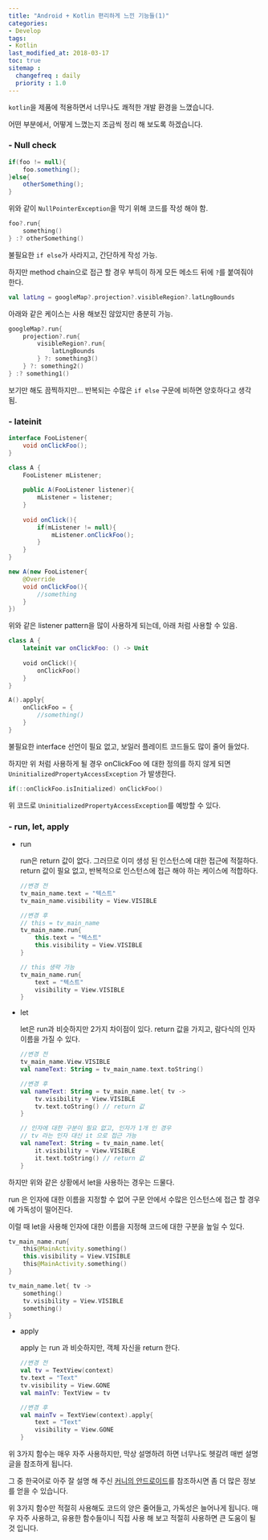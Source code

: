 ```yaml
---
title: "Android + Kotlin 편리하게 느낀 기능들(1)"
categories: 
- Develop
tags:
- Kotlin
last_modified_at: 2018-03-17
toc: true
sitemap :
  changefreq : daily
  priority : 1.0
---
```


`kotlin`을 제품에 적용하면서 너무나도 쾌적한 개발 환경을 느꼈습니다.  

어떤 부분에서, 어떻게 느꼈는지 조금씩 정리 해 보도록 하겠습니다.  

### - Null check

```java
if(foo != null){
    foo.something();
}else{
    otherSomething();
}
```

위와 같이 `NullPointerException`을 막기 위해 코드를 작성 해야 함.

```kotlin
foo?.run{
    something()
} :? otherSomething()
```

불필요한 `if else`가 사라지고, 간단하게 작성 가능.  

하지만 method chain으로 접근 할 경우 부득이 하게 모든 메소드 뒤에 `?`를 붙여줘야 한다.

```kotlin
val latLng = googleMap?.projection?.visibleRegion?.latLngBounds
```

아래와 같은 케이스는 사용 해보진 않았지만 충분히 가능.

```kotlin
googleMap?.run{
    projection?.run{
        visibleRegion?.run{
            latLngBounds
        } ?: something3()
    } ?: something2()
} :? something1()
```

보기만 해도 끔찍하지만... 반복되는 수많은 `if else` 구문에 비하면 양호하다고 생각 됨.

### - lateinit 

```java
interface FooListener{
    void onClickFoo();
}

class A {
    FooListener mListener;
    
    public A(FooListener listener){
        mListener = listener;
    }
    
    void onClick(){
        if(mListener != null){
            mListener.onClickFoo();
        }
    }
}

new A(new FooListener{
    @Override
    void onClickFoo(){
        //something
    }
})
```

위와 같은 listener pattern을 많이 사용하게 되는데, 아래 처럼 사용할 수 있음.

```kotlin
class A {
    lateinit var onClickFoo: () -> Unit
    
    void onClick(){
        onClickFoo()
    }
}

A().apply{
    onClickFoo = {
        //something()
    }
}
```

불필요한 interface 선언이 필요 없고, 보일러 플레이트 코드들도 많이 줄어 들었다.  

하지만 위 처럼 사용하게 될 경우 onClickFoo 에 대한 정의를 하지 않게 되면 `UninitializedPropertyAccessException` 가 발생한다.  

```kotlin
if(::onClickFoo.isInitialized) onClickFoo()
```

위 코드로 `UninitializedPropertyAccessException`를 예방할 수 있다.  

### - run, let, apply

- run 

  run은 return 값이 없다. 그러므로 이미 생성 된 인스턴스에 대한 접근에 적절하다. return 값이 필요 없고, 반복적으로 인스턴스에 접근 해야 하는 케이스에 적합하다.

  ```kotlin
  //변경 전
  tv_main_name.text = "텍스트"
  tv_main_name.visibility = View.VISIBLE
  
  //변경 후
  // this = tv_main_name
  tv_main_name.run{
      this.text = "텍스트"
      this.visibility = View.VISIBLE
  }
  
  // this 생략 가능
  tv_main_name.run{
      text = "텍스트"
      visibility = View.VISIBLE
  }
  ```

- let

  let은 run과 비슷하지만 2가지 차이점이 있다. return  값을 가지고, 람다식의 인자 이름을 가질 수 있다.

  ```kotlin
  //변경 전
  tv_main_name.View.VISIBLE
  val nameText: String = tv_main_name.text.toString()
  
  //변경 후
  val nameText: String = tv_main_name.let{ tv ->
      tv.visibility = View.VISIBLE
      tv.text.toString() // return 값
  }
  
  // 인자에 대한 구분이 필요 없고, 인자가 1개 인 경우
  // tv 라는 인자 대신 it 으로 접근 가능
  val nameText: String = tv_main_name.let{
      it.visibility = View.VISIBLE
      it.text.toString() // return 값
  }
  ```

하지만 위와 같은 상황에서 let을 사용하는 경우는 드물다.  

run 은 인자에 대한 이름을 지정할 수 없어 구문 안에서 수많은 인스턴스에 접근 할 경우에 가독성이 떨어진다.  

이럴 때 let을 사용해 인자에 대한 이름을 지정해 코드에 대한 구분을 높일 수 있다.

```kotlin
tv_main_name.run{
    this@MainActivity.something()
    this.visibility = View.VISIBLE
    this@MainActivity.something()
}

tv_main_name.let{ tv ->
    something()
    tv.visibility = View.VISIBLE
    something()
}
```

- apply

  apply 는 run 과 비슷하지만, 객체 자신을 return 한다.

  ```kotlin
  //변경 전
  val tv = TextView(context)
  tv.text = "Text"
  tv.visibility = View.GONE
  val mainTv: TextView = tv
  
  //변경 후 
  val mainTv = TextView(context).apply{
      text = "Text"
      visibility = View.GONE
  }
  ```



위 3가지 함수는 매우 자주 사용하지만, 막상 설명하려 하면 너무나도 헷갈려 매번 설명글을 참조하게 됩니다.  

그 중 한국어로 아주 잘 설명 해 주신 [커니의 안드로이드](https://www.androidhuman.com/lecture/kotlin/2016/07/06/kotlin_let_apply_run_with/)를 참조하시면 좀 더 많은 정보를 얻을 수 있습니다.  

위 3가지 함수만 적절히 사용해도 코드의 양은 줄어들고, 가독성은 늘어나게 됩니다. 매우 자주 사용하고, 유용한 함수들이니 직접 사용 해 보고 적절히 사용하면 큰 도움이 될 것 입니다.